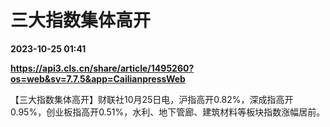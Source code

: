# 三大指数集体高开

**2023-10-25 01:41**

**https://api3.cls.cn/share/article/1495260?os=web&sv=7.7.5&app=CailianpressWeb**

【三大指数集体高开】财联社10月25日电，沪指高开0.82%，深成指高开0.95%，创业板指高开0.51%，水利、地下管廊、建筑材料等板块指数涨幅居前。